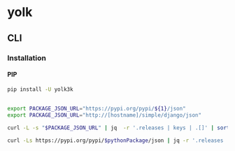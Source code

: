 # yolk

## CLI

### Installation

#### PIP

```sh
pip install -U yolk3k
```

##

```sh
export PACKAGE_JSON_URL="https://pypi.org/pypi/${1}/json"
export PACKAGE_JSON_URL="http://[hostname]/simple/django/json"

curl -L -s "$PACKAGE_JSON_URL" | jq  -r '.releases | keys | .[]' | sort -V

curl -Ls https://pypi.org/pypi/$pythonPackage/json | jq -r '.releases | keys_unsorted | sort_by( split(".") | map(tonumber) )'
```
